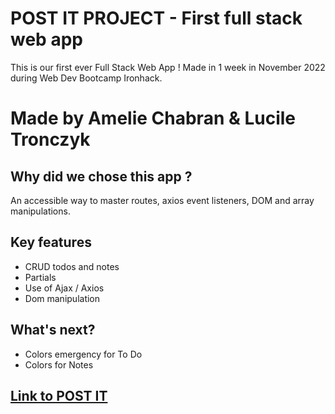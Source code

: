 # POST IT PROJECT - First full stack web app


This is our first ever Full Stack Web App !
Made in 1 week in November 2022 during Web Dev Bootcamp Ironhack.

# Made by Amelie Chabran & Lucile Tronczyk 

## Why did we chose this app ?

An accessible way to master routes, axios event listeners, DOM and array manipulations.

## Key features

- CRUD todos and notes
- Partials
- Use of Ajax / Axios
- Dom manipulation

## What's next?

- Colors emergency for To Do
- Colors for Notes

## [Link to POST IT](https://post-it-project.onrender.com/)
